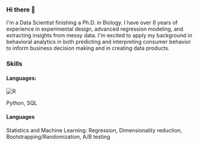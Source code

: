 ### Hi there 👋

<!--
**paulqsims/paulqsims** is a ✨ _special_ ✨ repository because its `README.md` (this file) appears on your GitHub profile.

Here are some ideas to get you started:

- 🔭 I’m currently working on ...
- 🌱 I’m currently learning ...
- 👯 I’m looking to collaborate on ...
- 🤔 I’m looking for help with ...
- 💬 Ask me about ...
- 📫 How to reach me: ...
- 😄 Pronouns: ...
- ⚡ Fun fact: ...
-->

I'm a Data Scientist finishing a Ph.D. in Biology. I have over 8 years of experience in experimental design, advanced regression modeling, and extracting insights from messy data. I'm excited to apply my background in behavioral analytics in both predicting and interpreting consumer behavior to inform business decision making and in creating data products.

### Skills
#### Languages:

![R](https://www.r-project.org/logo/Rlogo.png)

Python, SQL

#### Languages
Statistics and Machine Learning: Regression, Dimensionality reduction, Bootstrapping/Randomization, A/B testing 
